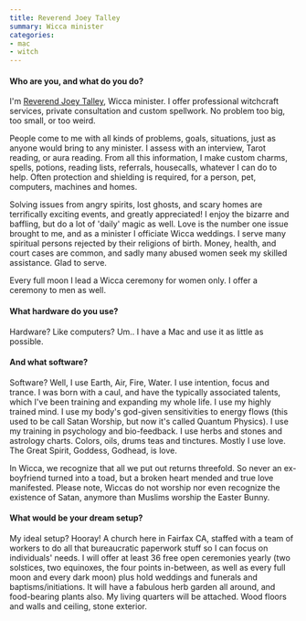 ```yaml
---
title: Reverend Joey Talley
summary: Wicca minister
categories:
- mac
- witch
---
```


#### Who are you, and what do you do?

I'm [Reverend Joey Talley](http://www.reverendjoey.com/ "Reverend Joey's website."), Wicca minister. I offer professional witchcraft services, private consultation and custom spellwork. No problem too big, too small, or too weird.

People come to me with all kinds of problems, goals, situations, just as anyone would bring to any minister. I assess with an interview, Tarot reading, or aura reading. From all this information, I make custom charms, spells, potions, reading lists, referrals, housecalls, whatever I can do to help. Often protection and shielding is required, for a person, pet, computers, machines and homes.

Solving issues from angry spirits, lost ghosts, and scary homes are terrifically exciting events, and greatly appreciated! I enjoy the bizarre and baffling, but do a lot of 'daily' magic as well. Love is the number one issue brought to me, and as a minister I officiate Wicca weddings. I serve many spiritual persons rejected by their religions of birth. Money, health, and court cases are common, and sadly many abused women seek my skilled assistance. Glad to serve.

Every full moon I lead a Wicca ceremony for women only. I offer a ceremony to men as well. 

#### What hardware do you use?

Hardware? Like computers? Um.. I have a Mac and use it as little as possible.

#### And what software?

Software? Well, I use Earth, Air, Fire, Water. I use intention, focus and trance. I was born with a caul, and have the typically associated talents, which I've been training and expanding my whole life. I use my highly trained mind. I use my body's god-given sensitivities to energy flows (this used to be call Satan Worship, but now it's called Quantum Physics). I use my training in psychology and bio-feedback. I use herbs and stones and astrology charts. Colors, oils, drums teas and tinctures. Mostly I use love. The Great Spirit, Goddess, Godhead, is love.

In Wicca, we recognize that all we put out returns threefold. So never an ex-boyfriend turned into a toad, but a broken heart mended and true love manifested. Please note, Wiccas do not worship nor even recognize the existence of Satan, anymore than Muslims worship the Easter Bunny.

#### What would be your dream setup?

My ideal setup? Hooray! A church here in Fairfax CA, staffed with a team of workers to do all that bureaucratic paperwork stuff so I can focus on individuals' needs. I will offer at least 36 free open ceremonies yearly (two solstices, two equinoxes, the four points in-between, as well as every full moon and every dark moon) plus hold weddings and funerals and baptisms/initiations. It will have a fabulous herb garden all around, and food-bearing plants also. My living quarters will be attached. Wood floors and walls and ceiling, stone exterior. 